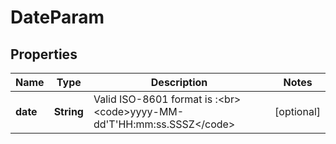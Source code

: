 # DateParam

## Properties
Name | Type | Description | Notes
------------ | ------------- | ------------- | -------------
**date** | **String** | Valid ISO-8601 format is :&lt;br&gt; &lt;code&gt;yyyy-MM-dd&#x27;T&#x27;HH:mm:ss.SSSZ&lt;/code&gt; |  [optional]
